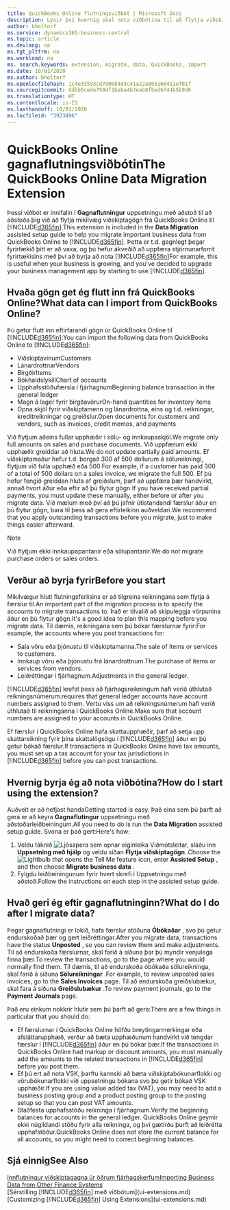 ```yaml
---
title: QuickBooks Online flutningsviðbót | Microsoft Docs
description: Lýsir því hvernig skal nota viðbótina til að flytja viðskiptamenn, lánardrottna, vörur og reikninga frá QuickBooks Online til Business Central.
author: bholtorf
ms.service: dynamics365-business-central
ms.topic: article
ms.devlang: na
ms.tgt_pltfrm: na
ms.workload: na
ms. search.keywords: extension, migrate, data, QuickBooks, import
ms.date: 10/01/2020
ms.author: bholtorf
ms.openlocfilehash: 1c4e33593cd7d0084d3c41a22a865160411ef01f
ms.sourcegitcommit: ddbb5cede750df1baba4b3eab8fbed6744b5b9d6
ms.translationtype: HT
ms.contentlocale: is-IS
ms.lasthandoff: 10/01/2020
ms.locfileid: "3923496"
---
```

# <a name="the-quickbooks-online-data-migration-extension"></a><span data-ttu-id="b57f0-103">QuickBooks Online gagnaflutningsviðbótin</span><span class="sxs-lookup"><span data-stu-id="b57f0-103">The QuickBooks Online Data Migration Extension</span></span>

<span data-ttu-id="b57f0-104">Þessi viðbót er innifalin í **Gagnaflutningur** uppsetningu með aðstoð til að aðstoða þig við að flytja mikilvæg viðskiptagögn frá QuickBooks Online til [!INCLUDE[d365fin](includes/d365fin_md.md)].</span><span class="sxs-lookup"><span data-stu-id="b57f0-104">This extension is included in the **Data Migration** assisted setup guide to help you migrate important business data from QuickBooks Online to [!INCLUDE[d365fin](includes/d365fin_md.md)].</span></span> <span data-ttu-id="b57f0-105">Þetta er t.d. gagnlegt þegar fyrirtækið þitt er að vaxa, og þú hefur ákveðið að uppfæra stjórnunarforrit fyrirtækisins með því að byrja að nota [!INCLUDE[d365fin](includes/d365fin_md.md)]</span><span class="sxs-lookup"><span data-stu-id="b57f0-105">For example, this is useful when your business is growing, and you've decided to upgrade your business management app by starting to use [!INCLUDE[d365fin](includes/d365fin_md.md)].</span></span>

## <a name="what-data-can-i-import-from-quickbooks-online"></a><span data-ttu-id="b57f0-106">Hvaða gögn get ég flutt inn frá QuickBooks Online?</span><span class="sxs-lookup"><span data-stu-id="b57f0-106">What data can I import from QuickBooks Online?</span></span>

<span data-ttu-id="b57f0-107">Þú getur flutt inn eftirfarandi gögn úr QuickBooks Online til [!INCLUDE[d365fin](includes/d365fin_md.md)]:</span><span class="sxs-lookup"><span data-stu-id="b57f0-107">You can import the following data from QuickBooks Online to [!INCLUDE[d365fin](includes/d365fin_md.md)]:</span></span>  

* <span data-ttu-id="b57f0-108">Viðskiptavinum</span><span class="sxs-lookup"><span data-stu-id="b57f0-108">Customers</span></span>
* <span data-ttu-id="b57f0-109">Lánardrottnar</span><span class="sxs-lookup"><span data-stu-id="b57f0-109">Vendors</span></span>
* <span data-ttu-id="b57f0-110">Birgðir</span><span class="sxs-lookup"><span data-stu-id="b57f0-110">Items</span></span>
* <span data-ttu-id="b57f0-111">Bókhaldslykill</span><span class="sxs-lookup"><span data-stu-id="b57f0-111">Chart of accounts</span></span>
* <span data-ttu-id="b57f0-112">Upphafsstöðufærsla í fjárhagnum</span><span class="sxs-lookup"><span data-stu-id="b57f0-112">Beginning balance transaction in the general ledger</span></span>
* <span data-ttu-id="b57f0-113">Magn á lager fyrir birgðavörur</span><span class="sxs-lookup"><span data-stu-id="b57f0-113">On-hand quantities for inventory items</span></span>
* <span data-ttu-id="b57f0-114">Opna skjöl fyrir viðskiptamenn og lánardrottna, eins og t.d. reikningar, kreditreikningar og greiðslur.</span><span class="sxs-lookup"><span data-stu-id="b57f0-114">Open documents for customers and vendors, such as invoices, credit memos, and payments</span></span>

<span data-ttu-id="b57f0-115">Við flytjum aðeins fullar upphæðir í sölu- og innkaupaskjöl.</span><span class="sxs-lookup"><span data-stu-id="b57f0-115">We migrate only full amounts on sales and purchase documents.</span></span> <span data-ttu-id="b57f0-116">Við uppfærum ekki upphæðir greiddar að hluta.</span><span class="sxs-lookup"><span data-stu-id="b57f0-116">We do not update partially paid amounts.</span></span> <span data-ttu-id="b57f0-117">Ef viðskiptamaður hefur t.d. borgað 300 af 500 dollurum á sölureikningi, flytjum við fulla upphæð eða 500.</span><span class="sxs-lookup"><span data-stu-id="b57f0-117">For example, if a customer has paid 300 of a total of 500 dollars on a sales invoice, we migrate the full 500.</span></span> <span data-ttu-id="b57f0-118">Ef þú hefur fengið greiddan hluta af greiðslum, þarf að uppfæra þær handvirkt, annað hvort áður eða eftir að þú flytur gögn.</span><span class="sxs-lookup"><span data-stu-id="b57f0-118">If you have received partial payments, you must update these manually, either before or after you migrate data.</span></span> <span data-ttu-id="b57f0-119">Við mælum með því að þú jafnir útistandandi færslur áður en þú flytur gögn, bara til þess að gera eftirleikinn auðveldari.</span><span class="sxs-lookup"><span data-stu-id="b57f0-119">We recommend that you apply outstanding transactions before you migrate, just to make things easier afterward.</span></span>

> [!NOTE]  
> <span data-ttu-id="b57f0-120">Við flytjum ekki innkaupapantanir eða sölupantanir.</span><span class="sxs-lookup"><span data-stu-id="b57f0-120">We do not migrate purchase orders or sales orders.</span></span>

## <a name="before-you-start"></a><span data-ttu-id="b57f0-121">Verður að byrja fyrir</span><span class="sxs-lookup"><span data-stu-id="b57f0-121">Before you start</span></span>

<span data-ttu-id="b57f0-122">Mikilvægur hluti flutningsferlisins er að tilgreina reikningana sem flytja á færslur til.</span><span class="sxs-lookup"><span data-stu-id="b57f0-122">An important part of the migration process is to specify the accounts to migrate transactions to.</span></span> <span data-ttu-id="b57f0-123">Það er tilvalið að skipuleggja vörpunina áður en þú flytur gögn.</span><span class="sxs-lookup"><span data-stu-id="b57f0-123">It's a good idea to plan this mapping before you migrate data.</span></span> <span data-ttu-id="b57f0-124">Til dæmis, reikningana sem þú bókar færslurnar fyrir:</span><span class="sxs-lookup"><span data-stu-id="b57f0-124">For example, the accounts where you post transactions for:</span></span>  

* <span data-ttu-id="b57f0-125">Sala vöru eða þjónustu til viðskiptamanna.</span><span class="sxs-lookup"><span data-stu-id="b57f0-125">The sale of items or services to customers.</span></span>
* <span data-ttu-id="b57f0-126">Innkaup vöru eða þjónustu frá lánardrottnum.</span><span class="sxs-lookup"><span data-stu-id="b57f0-126">The purchase of items or services from vendors.</span></span>  
* <span data-ttu-id="b57f0-127">Leiðréttingar í fjárhagnum.</span><span class="sxs-lookup"><span data-stu-id="b57f0-127">Adjustments in the general ledger.</span></span>  

[!INCLUDE[d365fin](includes/d365fin_md.md)] <span data-ttu-id="b57f0-128">krefst þess að fjárhagsreikningum hafi verið úthlutað reikningsnúmerum.</span><span class="sxs-lookup"><span data-stu-id="b57f0-128">requires that general ledger accounts have account numbers assigned to them.</span></span> <span data-ttu-id="b57f0-129">Vertu viss um að reikningsnúmerum hafi verið úthlutað til reikninganna í QuickBooks Online.</span><span class="sxs-lookup"><span data-stu-id="b57f0-129">Make sure that account numbers are assigned to your accounts in QuickBooks Online.</span></span>

<span data-ttu-id="b57f0-130">Ef færslur í QuickBooks Online hafa skattaupphæðir, þarf að setja upp skattareikning fyrir þína skattalögsögu í [!INCLUDE[d365fin](includes/d365fin_md.md)] áður en þú getur bókað færslur.</span><span class="sxs-lookup"><span data-stu-id="b57f0-130">If transactions in QuickBooks Online have tax amounts, you must set up a tax account for your tax jurisdictions in [!INCLUDE[d365fin](includes/d365fin_md.md)] before you can post transactions.</span></span>

## <a name="how-do-i-start-using-the-extension"></a><span data-ttu-id="b57f0-131">Hvernig byrja ég að nota viðbótina?</span><span class="sxs-lookup"><span data-stu-id="b57f0-131">How do I start using the extension?</span></span>

<span data-ttu-id="b57f0-132">Auðvelt er að hefjast handa</span><span class="sxs-lookup"><span data-stu-id="b57f0-132">Getting started is easy.</span></span> <span data-ttu-id="b57f0-133">Það eina sem þú þarft að gera er að keyra **Gagnaflutingur** uppsetningu með aðstoðarleiðbeiningum.</span><span class="sxs-lookup"><span data-stu-id="b57f0-133">All you need to do is run the **Data Migration** assisted setup guide.</span></span> <span data-ttu-id="b57f0-134">Svona er það gert:</span><span class="sxs-lookup"><span data-stu-id="b57f0-134">Here's how:</span></span>

1. <span data-ttu-id="b57f0-135">Veldu táknið ![Ljósapera sem opnar eiginleika Viðmótsleitar](media/ui-search/search_small.png "Segðu mér hvað þú vilt gera"), sláðu inn **Uppsetning með hjálp** og veldu síðan **Flytja viðskiptagögn** .</span><span class="sxs-lookup"><span data-stu-id="b57f0-135">Choose the ![Lightbulb that opens the Tell Me feature](media/ui-search/search_small.png "Tell me what you want to do") icon, enter **Assisted Setup** , and then choose **Migrate business data** .</span></span>
2. <span data-ttu-id="b57f0-136">Fylgdu leiðbeiningunum fyrir hvert skrefi í Uppsetningu með aðstoð.</span><span class="sxs-lookup"><span data-stu-id="b57f0-136">Follow the instructions on each step in the assisted setup guide.</span></span>

## <a name="what-do-i-do-after-i-migrate-data"></a><span data-ttu-id="b57f0-137">Hvað geri ég eftir gagnaflutninginn?</span><span class="sxs-lookup"><span data-stu-id="b57f0-137">What do I do after I migrate data?</span></span>

<span data-ttu-id="b57f0-138">Þegar gagnaflutningi er lokið, hafa færslur stöðuna **Óbókaðar** , svo þú getur endurskoðað þær og gert leiðréttingar.</span><span class="sxs-lookup"><span data-stu-id="b57f0-138">After you migrate data, transactions have the status **Unposted** , so you can review them and make adjustments.</span></span> <span data-ttu-id="b57f0-139">Til að endurskoða færslurnar, skal farið á síðuna þar þú myndir venjulega finna þær.</span><span class="sxs-lookup"><span data-stu-id="b57f0-139">To review the transactions, go to the page where you would normally find them.</span></span> <span data-ttu-id="b57f0-140">Til dæmis, til að endurskoða óbókaða sölureikninga, skal farið á síðuna **Sölureikningar** .</span><span class="sxs-lookup"><span data-stu-id="b57f0-140">For example, to review unposted sales invoices, go to the **Sales Invoices** page.</span></span> <span data-ttu-id="b57f0-141">Til að endurskoða greiðslubækur, skal fara á síðuna **Greiðslubækur** .</span><span class="sxs-lookup"><span data-stu-id="b57f0-141">To review payment journals, go to the **Payment Journals** page.</span></span>  

<span data-ttu-id="b57f0-142">Það eru einkum nokkrir hlutir sem þú þarft að gera:</span><span class="sxs-lookup"><span data-stu-id="b57f0-142">There are a few things in particular that you should do:</span></span>

* <span data-ttu-id="b57f0-143">Ef færslurnar í QuickBooks Online höfðu breytingarmerkingar eða afsláttarupphæð, verður að bæta upphæðunum handvirkt við tengdar færslur í [!INCLUDE[d365fin](includes/d365fin_md.md)] áður en þú bókar þær.</span><span class="sxs-lookup"><span data-stu-id="b57f0-143">If the transactions in QuickBooks Online had markup or discount amounts, you must manually add the amounts to the related transactions in [!INCLUDE[d365fin](includes/d365fin_md.md)] before you post them.</span></span>
* <span data-ttu-id="b57f0-144">Ef þú ert að nota VSK, þarftu kannski að bæta viðskiptabókunarflokki og vörubókunarflokki við uppsetningu bókana svo þú getir bókað VSK upphæðir.</span><span class="sxs-lookup"><span data-stu-id="b57f0-144">If you are using value added tax (VAT), you may need to add a business posting group and a product posting group to the posting setup so that you can post VAT amounts.</span></span>
* <span data-ttu-id="b57f0-145">Staðfesta upphafsstöðu reikninga í fjárhagnum.</span><span class="sxs-lookup"><span data-stu-id="b57f0-145">Verify the beginning balances for accounts in the general ledger.</span></span> <span data-ttu-id="b57f0-146">QuickBooks Online geymir ekki núgildandi stöðu fyrir alla reikninga, og því gætirðu þurft að leiðrétta upphafstöður.</span><span class="sxs-lookup"><span data-stu-id="b57f0-146">QuickBooks Online does not store the current balance for all accounts, so you might need to correct beginning balances.</span></span>

## <a name="see-also"></a><span data-ttu-id="b57f0-147">Sjá einnig</span><span class="sxs-lookup"><span data-stu-id="b57f0-147">See Also</span></span>

[<span data-ttu-id="b57f0-148">Innflutningur viðskiptagagna úr öðrum fjárhagskerfum</span><span class="sxs-lookup"><span data-stu-id="b57f0-148">Importing Business Data from Other Finance Systems</span></span>](across-import-data-configuration-packages.md)  
<span data-ttu-id="b57f0-149">[Sérstilling [!INCLUDE[d365fin](includes/d365fin_md.md)] með viðbótum](ui-extensions.md)</span><span class="sxs-lookup"><span data-stu-id="b57f0-149">[Customizing [!INCLUDE[d365fin](includes/d365fin_md.md)] Using Extensions](ui-extensions.md)</span></span>  
